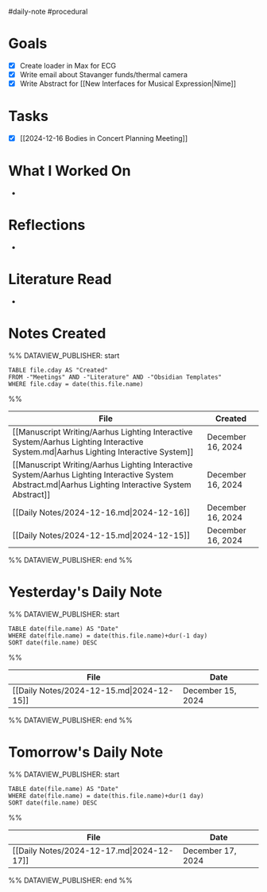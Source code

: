 #daily-note #procedural 

# Goals

- [x] Create loader in Max for ECG
- [x] Write email about Stavanger funds/thermal camera
- [x] Write Abstract for [[New Interfaces for Musical Expression|Nime]]

# Tasks

- [x] [[2024-12-16 Bodies in Concert Planning Meeting]]

# What I Worked On

- 

# Reflections

- 

# Literature Read

- 

# Notes Created


%% DATAVIEW_PUBLISHER: start
```dataview
TABLE file.cday AS "Created"
FROM -"Meetings" AND -"Literature" AND -"Obsidian Templates"
WHERE file.cday = date(this.file.name)
```
%%

| File                                                                                                                                                  | Created           |
| ----------------------------------------------------------------------------------------------------------------------------------------------------- | ----------------- |
| [[Manuscript Writing/Aarhus Lighting Interactive System/Aarhus Lighting Interactive System.md\|Aarhus Lighting Interactive System]]                   | December 16, 2024 |
| [[Manuscript Writing/Aarhus Lighting Interactive System/Aarhus Lighting Interactive System Abstract.md\|Aarhus Lighting Interactive System Abstract]] | December 16, 2024 |
| [[Daily Notes/2024-12-16.md\|2024-12-16]]                                                                                                             | December 16, 2024 |
| [[Daily Notes/2024-12-15.md\|2024-12-15]]                                                                                                             | December 16, 2024 |

%% DATAVIEW_PUBLISHER: end %%

# Yesterday's Daily Note

%% DATAVIEW_PUBLISHER: start
```dataview
TABLE date(file.name) AS "Date"
WHERE date(file.name) = date(this.file.name)+dur(-1 day)
SORT date(file.name) DESC
```
%%

| File                                      | Date              |
| ----------------------------------------- | ----------------- |
| [[Daily Notes/2024-12-15.md\|2024-12-15]] | December 15, 2024 |

%% DATAVIEW_PUBLISHER: end %%
# Tomorrow's Daily Note

%% DATAVIEW_PUBLISHER: start
```dataview
TABLE date(file.name) AS "Date"
WHERE date(file.name) = date(this.file.name)+dur(1 day)
SORT date(file.name) DESC
```
%%

| File                                      | Date              |
| ----------------------------------------- | ----------------- |
| [[Daily Notes/2024-12-17.md\|2024-12-17]] | December 17, 2024 |

%% DATAVIEW_PUBLISHER: end %%


